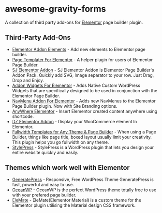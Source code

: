 # awesome-gravity-forms
A collection of third party add-ons for [Elementor](https://elementor.com/) page builder plugin.

## Third-Party Add-Ons

* [Elementor Addon Elements](https://wordpress.org/plugins/addon-elements-for-elementor-page-builder/) - Add new elements to Elementor page builder.
* [Page Templater For Elementor](https://wordpress.org/plugins/elementor-templater/) - A helper plugin for users of Elementor Page Builder.
* [SJ Elementor Addon](https://wordpress.org/plugins/sj-elementor-addon/) - SJ Elementor Addon is Elementor Page Builder's Addon Pack. Quickly add SVG, Image separator to your row. Just Drag, Drop and Enjoy.
* [Addon Widgets For Elementor](https://wordpress.org/plugins/elementor-addon-widgets/) - Adds Native Custom WordPress Widgets that are specifically designed to be used in conjunction with the Elementor Page Builder.
* [NavMenu Addon For Elementor](https://wordpress.org/plugins/navmenu-addon-for-elementor/) - Adds new NavMenus to the Elementor Page Builder plugin. Now with Site Branding options.
* [AnyWhere Elementor](https://wordpress.org/plugins/anywhere-elementor/) - Insert Elementor created content anywhere using shortcode.
* [DZ Elementor Addon](https://wordpress.org/plugins/anywhere-elementor/) - Display your WooCommerce element In Elementor.
* [Fullwidth Templates for Any Theme & Page Builder](https://wordpress.org/plugins/fullwidth-templates/) - When using a Page Builder, things like page title, boxed layout usually limit your creativity. This plugin helps you go fullwidth on any theme.
* [StylePress](https://github.com/dtbaker/stylepress) - StylePress is a WordPress plugin that lets you design your entire website quickly and easily.

## Themes which work well with Elementor

* [GeneratePress](https://generatepress.com/) - Responsive, Free WordPress Theme GeneratePress is fast, powerful and easy to use.
* [OceanWP](https://oceanwp.org/) - OceanWP is the perfect WordPress theme totally free to use with your prefered page builder.
* [EleMate](https://wordpress.org/themes/elemate/) - EleMate(Elementor Material) is a custom theme for the Elementor plugin utilising the Material design CSS framework.
